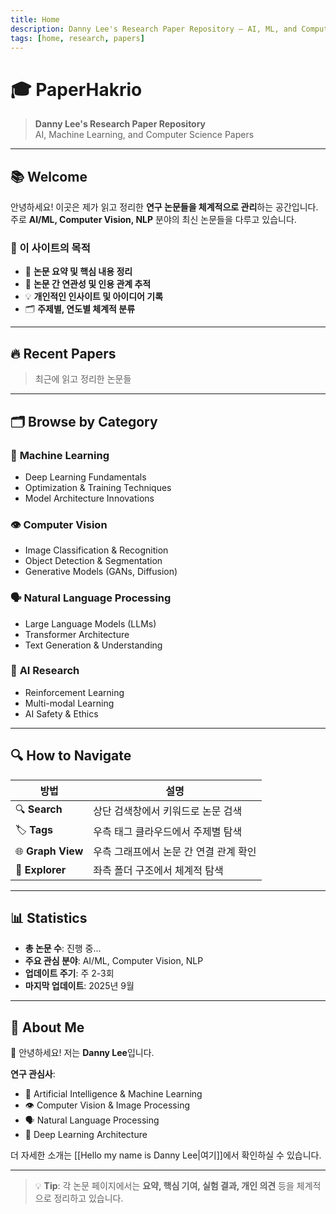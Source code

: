 ```yaml
---
title: Home
description: Danny Lee's Research Paper Repository — AI, ML, and Computer Science Papers
tags: [home, research, papers]
---
```


# 🎓 PaperHakrio
> **Danny Lee's Research Paper Repository**  
> AI, Machine Learning, and Computer Science Papers

---

## 📚 Welcome

안녕하세요! 이곳은 제가 읽고 정리한 **연구 논문들을 체계적으로 관리**하는 공간입니다.  
주로 **AI/ML, Computer Vision, NLP** 분야의 최신 논문들을 다루고 있습니다.

### 🎯 이 사이트의 목적
- 📖 **논문 요약 및 핵심 내용 정리**
- 🔗 **논문 간 연관성 및 인용 관계 추적**
- 💡 **개인적인 인사이트 및 아이디어 기록**
- 🗂️ **주제별, 연도별 체계적 분류**

---

## 🔥 Recent Papers

> 최근에 읽고 정리한 논문들



---

## 🗂️ Browse by Category

### 🤖 **Machine Learning**
- Deep Learning Fundamentals
- Optimization & Training Techniques
- Model Architecture Innovations

### 👁️ **Computer Vision**
- Image Classification & Recognition
- Object Detection & Segmentation
- Generative Models (GANs, Diffusion)

### 🗣️ **Natural Language Processing**
- Large Language Models (LLMs)
- Transformer Architecture
- Text Generation & Understanding

### 🧠 **AI Research**
- Reinforcement Learning
- Multi-modal Learning
- AI Safety & Ethics

---

## 🔍 How to Navigate

| 방법 | 설명 |
|------|------|
| 🔍 **Search** | 상단 검색창에서 키워드로 논문 검색 |
| 🏷️ **Tags** | 우측 태그 클라우드에서 주제별 탐색 |
| 🌐 **Graph View** | 우측 그래프에서 논문 간 연결 관계 확인 |
| 📁 **Explorer** | 좌측 폴더 구조에서 체계적 탐색 |

---

## 📊 Statistics

- **총 논문 수**: 진행 중...
- **주요 관심 분야**: AI/ML, Computer Vision, NLP
- **업데이트 주기**: 주 2-3회
- **마지막 업데이트**: 2025년 9월

---

## 💬 About Me

👋 안녕하세요! 저는 **Danny Lee**입니다.

**연구 관심사**:
- 🤖 Artificial Intelligence & Machine Learning
- 👁️ Computer Vision & Image Processing  
- 🗣️ Natural Language Processing
- 🧠 Deep Learning Architecture

더 자세한 소개는 [[Hello my name is Danny Lee|여기]]에서 확인하실 수 있습니다.

---

> 💡 **Tip**: 각 논문 페이지에서는 **요약, 핵심 기여, 실험 결과, 개인 의견** 등을 체계적으로 정리하고 있습니다.

